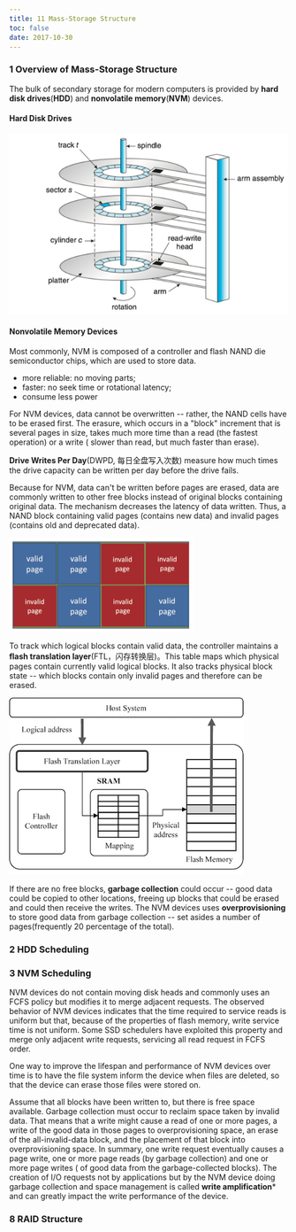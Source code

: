 ```yaml
---
title: 11 Mass-Storage Structure
toc: false
date: 2017-10-30
---
```


### 1 Overview of Mass-Storage Structure

The bulk of secondary storage for modern computers is provided by **hard disk drives**(**HDD**) and **nonvolatile memory**(**NVM**) devices.

#### Hard Disk Drives

![hdd_moving-head_disk_mechanis](figures/hdd_moving-head_disk_mechanism.png)

#### Nonvolatile Memory Devices

Most commonly, NVM is composed of a controller and flash NAND die semiconductor chips, which are used to store data.

* more reliable: no moving parts;
* faster: no seek time or rotational latency;
* consume less power

For NVM devices, data cannot be overwritten -- rather, the NAND cells have to be erased first. The erasure, which occurs in a "block" increment that is several pages in size, takes much more time than a read (the fastest operation) or a write ( slower than read, but much faster than erase).

**Drive Writes Per Day**(DWPD, 每日全盘写入次数) measure how much times the drive capacity can be written per day before the drive fails.

Because for NVM, data can't be written before pages are erased, data are commonly written to other free blocks instead of original blocks containing original data. The mechanism decreases the latency of data written. Thus, a NAND block containing valid pages (contains new data) and invalid pages (contains old and deprecated data). 

![a_nand_with_valid_and_invalid_pages](figures/a_nand_with_valid_and_invalid_pages.png)


To track which logical blocks contain valid data, the controller maintains a **flash translation layer**(FTL，闪存转换层)。This table maps which physical pages contain currently valid logical blocks. It also tracks physical block state -- which blocks contain only invalid pages and therefore can be erased.


![](figures/flash_translation_layer.jpg)

If there are no free blocks, **garbage collection** could occur -- good data could be copied to other locations, freeing up blocks that could be erased and could then receive the writes. The NVM devices uses **overprovisioning** to store good data from garbage collection -- set asides a number of pages(frequently 20 percentage of the total).

### 2 HDD Scheduling


### 3 NVM Scheduling

NVM devices do not contain moving disk heads and commonly uses an FCFS policy but modifies it to merge adjacent requests. The observed behavior of NVM devices indicates that the time required to service reads is uniform but that, because of the properties of flash memory, write service time is not uniform. Some SSD schedulers have exploited this property and merge only adjacent write requests, servicing all read request in FCFS order.

One way to improve the lifespan and performance of NVM devices over time is to have the file system inform the device when files are deleted, so that the device can erase those files were stored on.

Assume that all blocks have been written to, but there is free space available. Garbage collection must occur to reclaim space taken by invalid data. That means that a write might cause a read of one or more pages, a write of the good data in those pages to overprovisioning space, an erase of the all-invalid-data block, and the placement of that block into overprovisioning space. In summary, one write request eventually causes a page write, one or more page reads (by garbage collection) and one or more page writes ( of good data from the garbage-collected blocks). The creation of I/O requests not by applications but by the NVM device doing garbage collection and space management is called **write amplification*** and can greatly impact the write performance of the device.


### 8 RAID Structure